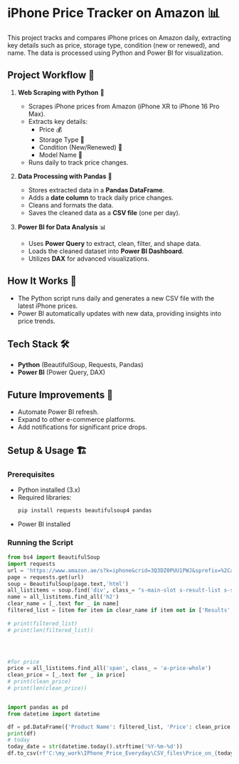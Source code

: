 # **iPhone Price Tracker on Amazon** 📊

This project tracks and compares iPhone prices on Amazon daily, extracting key details such as price, storage type, condition (new or renewed), and name. The data is processed using Python and Power BI for visualization.

## **Project Workflow** 🚀

1. **Web Scraping with Python** 🐍  
   - Scrapes iPhone prices from Amazon (iPhone XR to iPhone 16 Pro Max).  
   - Extracts key details:
     - Price 💰  
     - Storage Type 💾  
     - Condition (New/Renewed) 🔄  
     - Model Name 📱  
   - Runs daily to track price changes.  

2. **Data Processing with Pandas** 📝  
   - Stores extracted data in a **Pandas DataFrame**.  
   - Adds a **date column** to track daily price changes.  
   - Cleans and formats the data.  
   - Saves the cleaned data as a **CSV file** (one per day).  

3. **Power BI for Data Analysis** 📊  
   - Uses **Power Query** to extract, clean, filter, and shape data.  
   - Loads the cleaned dataset into **Power BI Dashboard**.  
   - Utilizes **DAX** for advanced visualizations.  

## **How It Works** 🔧  
- The Python script runs daily and generates a new CSV file with the latest iPhone prices.  
- Power BI automatically updates with new data, providing insights into price trends.  

## **Tech Stack** 🛠  
- **Python** (BeautifulSoup, Requests, Pandas)  
- **Power BI** (Power Query, DAX)  

## **Future Improvements** 🔮  
- Automate Power BI refresh.  
- Expand to other e-commerce platforms.  
- Add notifications for significant price drops.  

## **Setup & Usage** 🏗  

### **Prerequisites**  
- Python installed (3.x)  
- Required libraries:  
  ```bash
  pip install requests beautifulsoup4 pandas
  ```  
- Power BI installed  

### **Running the Script**  
``` Python
from bs4 import BeautifulSoup
import requests
url = 'https://www.amazon.ae/s?k=iphone&crid=3Q3DZ0PUU1PWJ&sprefix=%2Caps%2C196&ref=nb_sb_ss_recent_1_0_recent'
page = requests.get(url)
soup = BeautifulSoup(page.text,'html')
all_listitems = soup.find('div', class_= "s-main-slot s-result-list s-search-results sg-row")
name = all_listitems.find_all('h2')
clear_name = [_.text for _ in name]
filtered_list = [item for item in clear_name if item not in ['Results', 'More results','Related searches']]
    
# print(filtered_list)
# print(len(filtered_list))




#for price
price = all_listitems.find_all('span', class_ = 'a-price-whole')
clean_price = [_.text for _ in price]
# print(clean_price)
# print(len(clean_price))


import pandas as pd
from datetime import datetime

df = pd.DataFrame({'Product Name': filtered_list, 'Price': clean_price, 'date':datetime.today()})
print(df)
# today
today_date = str(datetime.today().strftime('%Y-%m-%d'))
df.to_csv(rf'C:\my_work\IPhone_Price_Everyday\CSV_files\Price_on_{today_date}.csv')
```

